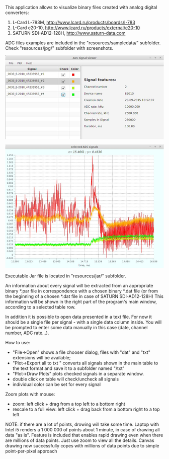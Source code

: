 This application allows to visualize binary files created with analog digital converters:

1. L-Card L-783M, http://www.lcard.ru/products/boards/l-783
2. L-Card e20-10, http://www.lcard.ru/products/external/e20-10
3. SATURN SDI-AD12-128H, http://www.saturn-data.com

ADC files examples are included in the "resources/sampledata/" subfolder.
Check "resources/jpg/" subfolder with screenshots.

![controlwindow](resources/jpg/main1000000points.jpg)

![plot](resources/jpg/plot1000000pointsZoom2.jpg)

Executable Jar file is located in "resources/jar/" subfolder.

An information about every signal will be extracted from an appropriate
binary *.par file  in correspondence with a chosen binary *.dat file
(or from the beginning of a chosen *.dat file in case of SATURN SDI-AD12-128H)
This information will be shown in the right part of the program's main window,
according to a selected  table row.

In addition it is possible to open data presented in a text file.
For now it should be a single file per signal - with a single data column inside.
You will be prompted to enter some data manually in this case (date, channel number, ADC rate...).


How to use:
   - "File->Open" shows a file chooser dialog, files with "dat" and "txt" extensions will be available;
   - "Plot->Export all to txt " converts all signals shown in the main table
       to the text format and save it to a subfolder named "<source>/txt"
   - "Plot->Draw Plots" plots checked signals in a separate window.
   -  double click on table will check/uncheck all signals
   -  individual color can be set for every signal

Zoom plots with mouse:
   - zoom: left click + drag from a top left to a bottom right
   - rescale to a full view: left click + drag back from a bottom right to a top left

NOTE: if there are a lot of points, drowing will take some time.
      Laptop with Intel i5 renders a 1 000 000 of points about 1 minute,
      in case of drawing all data "as is".
      Feature is included that enables  rapid drawing even when there are
      millions of data points. Just use zoom to view all the details.
      Canvas drawing now successfully copes with millions of data points
      due to simple point-per-pixel approach